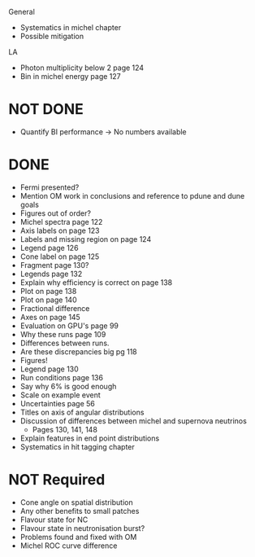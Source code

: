 General
* Systematics in michel chapter
* Possible mitigation

LA
* Photon multiplicity below 2 page 124
* Bin in michel energy page 127

NOT DONE
================================================================================
* Quantify BI performance -> No numbers available

DONE
================================================================================
* Fermi presented?
* Mention OM work in conclusions and reference to pdune and dune goals
* Figures out of order?
* Michel spectra page 122
* Axis labels on page 123
* Labels and missing region on page 124
* Legend page 126
* Cone label on page 125
* Fragment page 130?
* Legends page 132
* Explain why efficiency is correct on page 138
* Plot on page 138
* Plot on page 140
* Fractional difference
* Axes on page 145
* Evaluation on GPU's page 99
* Why these runs page 109
* Differences between runs.
* Are these discrepancies big pg 118
* Figures!
* Legend page 130
* Run conditions page 136
* Say why 6% is good enough
* Scale on example event
* Uncertainties page 56
* Titles on axis of angular distributions
* Discussion of differences between michel and supernova neutrinos
	* Pages 130, 141, 148
* Explain features in end point distributions
* Systematics in hit tagging chapter

NOT Required
================================================================================
* Cone angle on spatial distribution
* Any other benefits to small patches
* Flavour state for NC
* Flavour state in neutronisation burst?
* Problems found and fixed with OM
* Michel ROC curve difference
